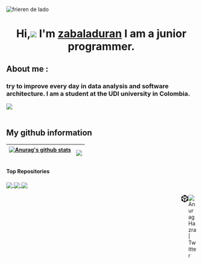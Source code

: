 ![frieren de lado](https://github.com/user-attachments/assets/98fd0996-55fd-4bbd-a263-540e592ae40c)

<h1 align="center" > Hi,<img src="https://github.com/vimalverma558/vimalverma558/blob/v2/img/Hi.gif" width="20px"> I'm <a href="https://github.com/zabaladuran" target="blank">zabaladuran</a> I am a junior programmer.</h1>
<h2>About me :<br> </h2> 

<h3>try to improve every day in data analysis and software architecture. I am a student at the UDI university in Colombia.</h3> 
<img src="https://user-images.githubusercontent.com/73097560/115834477-dbab4500-a447-11eb-908a-139a6edaec5c.gif"><br><br>

<h2>My github information</h2>

<a href="https://github.com/anuraghazr/github-readme-stats"><img align="center" src="https://github-readme-stats.vercel.app/api?username=zabaladuran&show_icons=true&include_all_commits=true&theme=buefy&hide_border=true" alt="Anurag's github stats" /> <br> <br> </a> | <a href="https://github.com/anuraghazra/github-readme-stats"><img align="center" src="https://github-readme-stats.vercel.app/api/top-langs/?username=zabaladuran&layout=compact&theme=buefy&hide_border=true&hide=hack" /></a> |
| ------------- |------------- |


#### Top Repositories


<a href="https://github.com/zabaladuran/juego_carreras_c-">
  <img align="center" src="https://github-readme-stats.vercel.app/api/pin/?username=zabaladuran&repo=juego_carreras_c-&theme=buefy" />
</a>
<a href="https://github.com/zabaladuran/mediconnet">
  <img align="center" src="https://github-readme-stats.vercel.app/api/pin/?username=zabaladuran&repo=mediconnet&theme=buefy" />
</a>
<a href="https://github.com/nicoackerman/calculadora-basica-imc">
  <img align="center" src="https://github-readme-stats.vercel.app/api/pin/?username=nicoackerman&repo=calculadora-basica-imc&theme=buefy" />
</a>

<br />
<br />

<a href="https://twitter.com/anuraghazru">
  <img align="right" alt="Anurag Hazra | Twitter" width="21px" src="https://raw.githubusercontent.com/anuraghazra/anuraghazra/master/assets/twitter.svg" />
</a>
<a href="https://codesandbox.io/u/anuraghazra">
  <img align="right" alt="Anurag Hazra | CodeSandbox" width="20px" src="https://raw.githubusercontent.com/anuraghazra/anuraghazra/master/assets/codesandbox.svg" />
</a>

